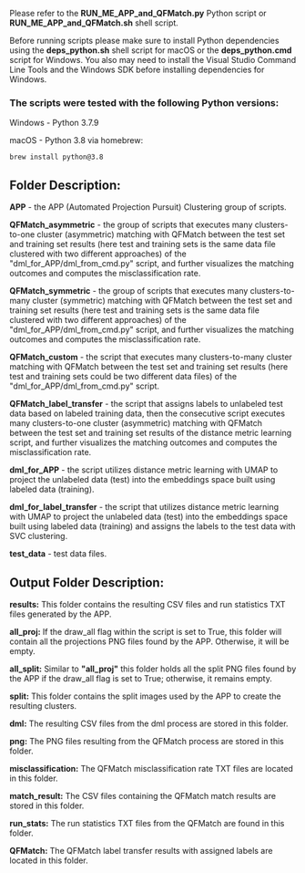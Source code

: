 Please refer to the **RUN_ME_APP_and_QFMatch.py** Python script or **RUN_ME_APP_and_QFMatch.sh** shell script.

Before running scripts please make sure to install Python dependencies using the **deps_python.sh** shell script for macOS or the **deps_python.cmd** script for Windows. You also may need to install the Visual Studio Command Line Tools and the Windows SDK before installing dependencies for Windows.

### The scripts were tested with the following Python versions:

Windows - Python 3.7.9

macOS - Python 3.8 via homebrew:

````brew install python@3.8````

## Folder Description:

**APP** - the APP (Automated Projection Pursuit) Clustering group of scripts.

**QFMatch_asymmetric** - the group of scripts that executes many clusters-to-one cluster (asymmetric) matching with QFMatch between the test set and training set results (here test and training sets is the same data file clustered with two different approaches) of the "dml_for_APP/dml_from_cmd.py" script, and further  visualizes the matching outcomes and computes the misclassification rate.

**QFMatch_symmetric** - the group of scripts that executes many clusters-to-many cluster (symmetric) matching with QFMatch between the test set and training set results (here test and training sets is the same data file clustered with two different approaches) of the "dml_for_APP/dml_from_cmd.py" script, and further visualizes the matching outcomes and computes the misclassification rate.

**QFMatch_custom** - the script that executes many clusters-to-many cluster matching with QFMatch between
the test set and training set results (here test and training sets сould be two different data files) of the "dml_for_APP/dml_from_cmd.py" script.

**QFMatch_label_transfer** - the script that assigns labels to unlabeled test data based on labeled training data, then the consecutive script executes many clusters-to-one cluster (asymmetric) matching with QFMatch between the test set and training set results of the distance metric learning script, and further visualizes the matching outcomes and computes the misclassification
rate.

**dml_for_APP** - the script utilizes distance metric learning with UMAP to project the unlabeled data (test) into the embeddings space built using labeled data (training).

**dml_for_label_transfer** - the script that utilizes distance metric learning with UMAP to project
the unlabeled data (test) into the embeddings space built using labeled data (training) and assigns the labels to the test data with SVC clustering.

**test_data** - test data files.

## Output Folder Description:

**results:** This folder contains the resulting CSV files and run statistics TXT files generated by the APP.

**all_proj:** If the draw_all flag within the script is set to True, this folder will contain all the projections PNG files found by the APP. Otherwise, it will be empty.

**all_split:** Similar to **"all_proj"** this folder holds all the split PNG files found by the APP if the draw_all flag is set to True; otherwise, it remains empty.

**split:** This folder contains the split images used by the APP to create the resulting clusters.

**dml:** The resulting CSV files from the dml process are stored in this folder.

**png:** The PNG files resulting from the QFMatch process are stored in this folder.

**misclassification:** The QFMatch misclassification rate TXT files are located in this folder.

**match_result:** The CSV files containing the QFMatch match results are stored in this folder.

**run_stats:** The run statistics TXT files from the QFMatch are found in this folder.

**QFMatch:** The QFMatch label transfer results with assigned labels are located in this folder.
